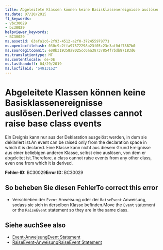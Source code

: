```yaml
---
title: Abgeleitete Klassen können keine Basisklassenereignisse auslösen.
ms.date: 07/20/2015
f1_keywords:
- vbc30029
- bc30029
helpviewer_keywords:
- BC30029
ms.assetid: 63afa1c6-2f93-4512-a2f0-372455979771
ms.openlocfilehash: 030c9c2ffa97572298b23f05c23e3af0df7387b0
ms.sourcegitcommit: e08b319358a8025cc6aa38737854f7bdb87183d6
ms.translationtype: MT
ms.contentlocale: de-DE
ms.lasthandoff: 04/29/2019
ms.locfileid: "64913162"
---
```

# <a name="derived-classes-cannot-raise-base-class-events"></a><span data-ttu-id="33f73-102">Abgeleitete Klassen können keine Basisklassenereignisse auslösen.</span><span class="sxs-lookup"><span data-stu-id="33f73-102">Derived classes cannot raise base class events</span></span>
<span data-ttu-id="33f73-103">Ein Ereignis kann nur aus der Deklaration ausgelöst werden, in dem sie deklariert ist.</span><span class="sxs-lookup"><span data-stu-id="33f73-103">An event can be raised only from the declaration space in which it is declared.</span></span> <span data-ttu-id="33f73-104">Eine Klasse kann nicht aus diesem Grund Ereignisse aus einer beliebigen anderen Klasse, selbst eine auslösen, von dem er abgeleitet ist.</span><span class="sxs-lookup"><span data-stu-id="33f73-104">Therefore, a class cannot raise events from any other class, even one from which it is derived.</span></span>  
  
 <span data-ttu-id="33f73-105">**Fehler-ID:** BC30029</span><span class="sxs-lookup"><span data-stu-id="33f73-105">**Error ID:** BC30029</span></span>  
  
## <a name="to-correct-this-error"></a><span data-ttu-id="33f73-106">So beheben Sie diesen Fehler</span><span class="sxs-lookup"><span data-stu-id="33f73-106">To correct this error</span></span>  
  
- <span data-ttu-id="33f73-107">Verschieben der `Event` Anweisung oder der `RaiseEvent` Anweisung, sodass sie sich in derselben Klasse befinden.</span><span class="sxs-lookup"><span data-stu-id="33f73-107">Move the `Event` statement or the `RaiseEvent` statement so they are in the same class.</span></span>  
  
## <a name="see-also"></a><span data-ttu-id="33f73-108">Siehe auch</span><span class="sxs-lookup"><span data-stu-id="33f73-108">See also</span></span>

- [<span data-ttu-id="33f73-109">Event-Anweisung</span><span class="sxs-lookup"><span data-stu-id="33f73-109">Event Statement</span></span>](../../../visual-basic/language-reference/statements/event-statement.md)
- [<span data-ttu-id="33f73-110">RaiseEvent-Anweisung</span><span class="sxs-lookup"><span data-stu-id="33f73-110">RaiseEvent Statement</span></span>](../../../visual-basic/language-reference/statements/raiseevent-statement.md)
